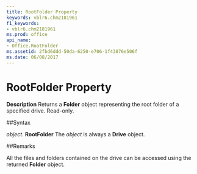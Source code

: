 ```yaml
---
title: RootFolder Property
keywords: vblr6.chm2181961
f1_keywords:
- vblr6.chm2181961
ms.prod: office
api_name:
- Office.RootFolder
ms.assetid: 2fbd6ddd-50da-6250-e706-1f43876e506f
ms.date: 06/08/2017
---
```



# RootFolder Property



 **Description**
Returns a  **Folder** object representing the root folder of a specified drive. Read-only.

##Syntax

_object_. **RootFolder**
The  _object_ is always a **Drive** object.

##Remarks

All the files and folders contained on the drive can be accessed using the returned  **Folder** object.

